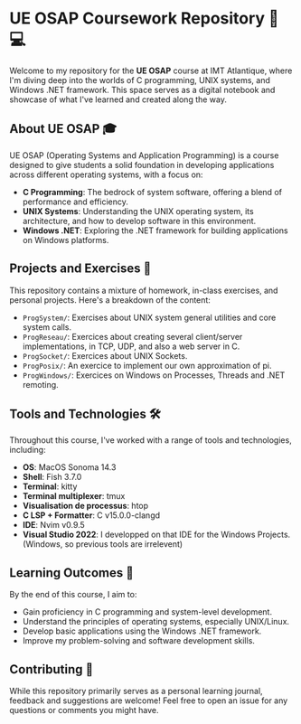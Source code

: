 # UE OSAP Coursework Repository 📘💻

Welcome to my repository for the **UE OSAP** course at IMT Atlantique, where I'm diving deep into the worlds of C programming, UNIX systems, and Windows .NET framework. This space serves as a digital notebook and showcase of what I've learned and created along the way.

## About UE OSAP 🎓

UE OSAP (Operating Systems and Application Programming) is a course designed to give students a solid foundation in developing applications across different operating systems, with a focus on:

- **C Programming**: The bedrock of system software, offering a blend of performance and efficiency.
- **UNIX Systems**: Understanding the UNIX operating system, its architecture, and how to develop software in this environment.
- **Windows .NET**: Exploring the .NET framework for building applications on Windows platforms.

## Projects and Exercises 🚀

This repository contains a mixture of homework, in-class exercises, and personal projects. Here's a breakdown of the content:

- `ProgSystem/`: Exercises about UNIX system general utilities and core system calls.
- `ProgReseau/`: Exercices about creating several client/server implementations, in TCP, UDP, and also a web server in C.
- `ProgSocket/`: Exercices about UNIX Sockets.
- `ProgPosix/`: An exercice to implement our own approximation of pi.
- `ProgWindows/`: Exercices on Windows on Processes, Threads and .NET remoting.

## Tools and Technologies 🛠️

Throughout this course, I've worked with a range of tools and technologies, including:

- **OS**: MacOS Sonoma 14.3
- **Shell**: Fish 3.7.0
- **Terminal**: kitty
- **Terminal multiplexer**: tmux
- **Visualisation de processus**: htop
- **C LSP + Formatter**: C v15.0.0-clangd
- **IDE**: Nvim v0.9.5
- **Visual Studio 2022**: I developped on that IDE for the Windows Projects. (Windows, so previous tools are irrelevent)

## Learning Outcomes 🎯

By the end of this course, I aim to:

- Gain proficiency in C programming and system-level development.
- Understand the principles of operating systems, especially UNIX/Linux.
- Develop basic applications using the Windows .NET framework.
- Improve my problem-solving and software development skills.


## Contributing 🤝

While this repository primarily serves as a personal learning journal, feedback and suggestions are welcome! Feel free to open an issue for any questions or comments you might have.
